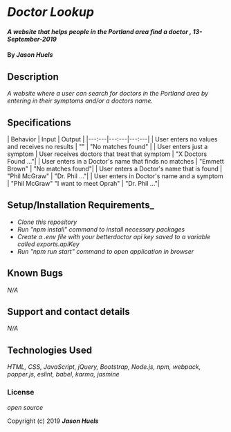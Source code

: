 # _Doctor Lookup_

#### _A website that helps people in the Portland area find a doctor , 13-September-2019_

#### By _**Jason Huels**_

## Description

_A website where a user can search for doctors in the Portland area by entering in their symptoms and/or a doctors name._

## Specifications

| Behavior | Input | Output |
|---:---|---:---|---:---|
| User enters no values and receives no results | "" | "No matches found" |
| User enters just a symptom | User receives doctors that treat that symptom | "X Doctors Found ..."|
| User enters in a Doctor's name that finds no matches | "Emmett Brown" | "No matches found"|
| User enters a Doctor's name that is found | "Phil McGraw" | "Dr. Phil ..."|
| User enters in Doctor's name and a symptom | "Phil McGraw" "I want to meet Oprah" | "Dr. Phil ..."|


## Setup/Installation Requirements_

* _Clone this repository_
* _Run "npm install" command to install necessary packages_
* _Create a .env file with your betterdoctor api key saved to a variable called exports.apiKey_
* _Run "npm run start" command to open application in browser_

## Known Bugs

_N/A_

## Support and contact details

_N/A_

## Technologies Used

_HTML, CSS, JavaScript, jQuery, Bootstrap, Node.js, npm, webpack, popper.js, eslint, babel, karma, jasmine_

### License

*open source*

Copyright (c) 2019 **_Jason Huels_**
